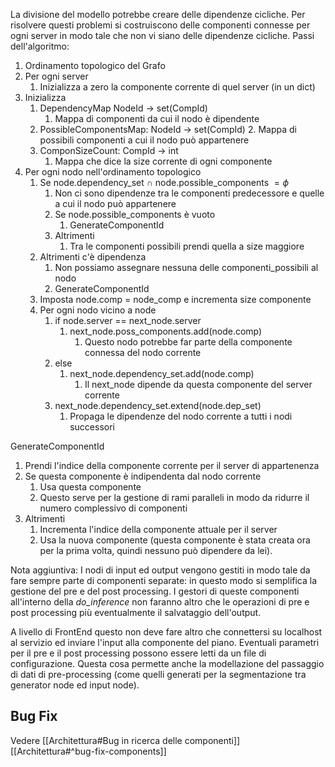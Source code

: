 
La divisione del modello potrebbe creare delle dipendenze cicliche. Per risolvere questi problemi si costruiscono delle componenti connesse per ogni server in modo tale che non vi siano delle dipendenze cicliche. Passi dell'algoritmo:
1. Ordinamento topologico del Grafo
2. Per ogni server
	1. Inizializza a zero la componente corrente di quel server (in un dict)
3. Inizializza
	1. DependencyMap NodeId -> set(CompId)
		1. Mappa di componenti da cui il nodo è dipendente
	2. PossibleComponentsMap: NodeId -> set(CompId)
		2. Mappa di possibili componenti a cui il nodo può appartenere
	3. ComponSizeCount: CompId -> int
		1. Mappa che dice la size corrente di ogni componente
4. Per ogni nodo nell'ordinamento topologico
	1. Se node.dependency_set $\cap$ node.possible_components $= \phi$ 
		1. Non ci sono dipendenze tra le componenti predecessore e quelle a cui il nodo può appartenere
		2. Se node.possible_components è vuoto
			1. GenerateComponentId
		3. Altrimenti
			1. Tra le componenti possibili prendi quella a size maggiore
	2. Altrimenti c'è dipendenza
		1. Non possiamo assegnare nessuna delle componenti_possibili al nodo
		2. GenerateComponentId
	3. Imposta node.comp = node_comp e incrementa size componente
	4. Per ogni nodo vicino a node
		1. if node.server == next_node.server
			1. next_node.poss_components.add(node.comp)
				1. Questo nodo potrebbe far parte della componente connessa del nodo corrente
		2. else
			1. next_node.dependency_set.add(node.comp)
				1. Il next_node dipende da questa componente del server corrente
		3. next_node.dependency_set.extend(node.dep_set)
			1. Propaga le dipendenze del nodo corrente a tutti i nodi successori

GenerateComponentId
1. Prendi l'indice della componente corrente per il server di appartenenza
2. Se questa componente è indipendenta dal nodo corrente
	1. Usa questa componente
	2. Questo serve per la gestione di rami paralleli in modo da ridurre il numero complessivo di componenti
3. Altrimenti
	1. Incrementa l'indice della componente attuale per il server
	2. Usa la nuova componente (questa componente è stata creata ora per la prima volta, quindi nessuno può dipendere da lei).



Nota aggiuntiva:
I nodi di input ed output vengono gestiti in modo tale da fare sempre parte di componenti separate: in questo modo si semplifica la gestione del pre e del post processing. I gestori di queste componenti all'interno della *do_inference* non faranno altro che le operazioni di pre e post processing più eventualmente il salvataggio dell'output.

A livello di FrontEnd questo non deve fare altro che connettersi su localhost al servizio ed inviare l'input alla componente del piano. Eventuali parametri per il pre e il post processing possono essere letti da un file di configurazione. Questa cosa permette anche la modellazione del passaggio di dati di pre-processing (come quelli generati per la segmentazione tra generator node ed input node).


## Bug Fix
Vedere [[Architettura#Bug in ricerca delle componenti]] [[Architettura#^bug-fix-components]]